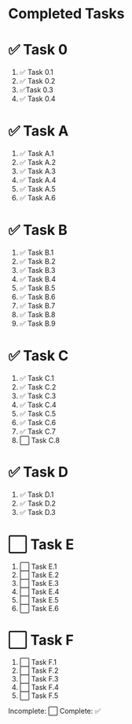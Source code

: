 # Completed Tasks

# ✅ Task 0
1. ✅ Task 0.1
1. ✅ Task 0.2
1. ✅Task 0.3
1. ✅ Task 0.4

# ✅ Task A
1. ✅ Task A.1
2. ✅ Task A.2
3. ✅ Task A.3
3. ✅ Task A.4
3. ✅ Task A.5
3. ✅ Task A.6

# ✅ Task B
1. ✅ Task B.1
1. ✅ Task B.2
1. ✅ Task B.3
1. ✅ Task B.4
1. ✅ Task B.5
1. ✅ Task B.6
1. ✅ Task B.7
1. ✅ Task B.8
1. ✅ Task B.9

# ✅ Task C 
1. ✅ Task C.1
1. ✅ Task C.2
1. ✅ Task C.3
1. ✅ Task C.4
1. ✅ Task C.5
1. ✅ Task C.6
1. ✅ Task C.7
1. ⬜ Task C.8

# ✅ Task D
1. ✅ Task D.1
1. ✅ Task D.2
1. ✅ Task D.3

# ⬜ Task E
1. ⬜ Task E.1
1. ⬜ Task E.2
1. ⬜ Task E.3
1. ⬜ Task E.4
1. ⬜ Task E.5
1. ⬜ Task E.6


# ⬜ Task F
1. ⬜ Task F.1
1. ⬜ Task F.2
1. ⬜ Task F.3
1. ⬜ Task F.4
1. ⬜ Task F.5


Incomplete: ⬜
Complete: ✅